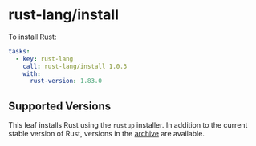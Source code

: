 # rust-lang/install

To install Rust:

```yaml
tasks:
  - key: rust-lang
    call: rust-lang/install 1.0.3
    with:
      rust-version: 1.83.0
```

## Supported Versions

This leaf installs Rust using the `rustup` installer. In addition to the current stable version of Rust,
versions in the [archive](https://forge.rust-lang.org/infra/archive-stable-version-installers.html) are
available.
